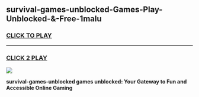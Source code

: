 
## survival-games-unblocked-Games-Play-Unblocked-&-Free-1malu
<h3>
<a href="https://premium76.site?title=survival-games-unblocked&ref=24A">CLICK TO PLAY</a></h3>
<hr>

<h3>
<a href="https://premium76.site?title=survival-games-unblocked&ref=24A">CLICK 2 PLAY</a>
  
</h3>

<a href="https://premium76.site?title=survival-games-unblocked&ref=24A"><img src="https://clearcache.store/games.png"></a>


**survival-games-unblocked games unblocked: Your Gateway to Fun and Accessible Online Gaming**
